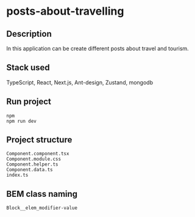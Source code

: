 # posts-about-travelling

## Description
In this application can be create different posts about travel and tourism.

## Stack used
TypeScript, React, Next.js, Ant-design, Zustand, mongodb

## Run project
`npm`</br>
`npm run dev`

## Project structure
`Component.component.tsx`</br>
`Component.module.css`</br>
`Component.helper.ts`</br>
`Component.data.ts`</br>
`index.ts`</br>

## BEM class naming
`Block__elem_modifier-value`
